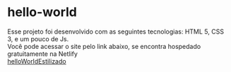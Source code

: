 # hello-world
Esse projeto foi desenvolvido com as seguintes tecnologias: HTML 5, CSS 3, e um pouco de Js.<br />
Você pode acessar o site pelo link abaixo, se encontra hospedado gratuitamente na Netlify<br  />
[helloWorldEstilizado](https://cozy-frangipane-2ba6f5.netlify.app//)
